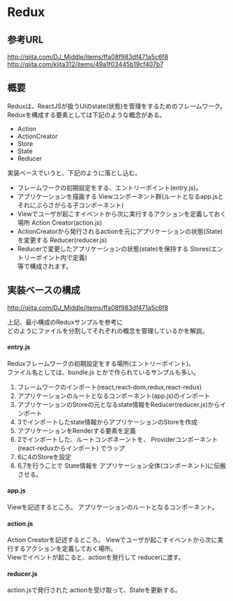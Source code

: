 # Redux

## 参考URL
http://qiita.com/DJ_Middle/items/ffa08f983df471a5c6f8  
http://qiita.com/kiita312/items/49a1f03445b19cf407b7

## 概要
Reduxは、ReactJSが扱うUIのstate(状態)を管理をするためのフレームワーク。  
Reduxを構成する要素としては下記のような概念がある。
* Action
* ActionCreator
* Store
* State
* Reducer
  
実装ベースでいうと、下記のように落とし込む。
- フレームワークの初期設定をする、エントリーポイント(entry.js)。  
- アプリケーションを描画する Viewコンポーネント群(ルートとなるapp.jsとそれにぶらさがらる子コンポーネント)  
- Viewでユーザが起こすイベントから次に実行するアクションを定義しておく場所 Action Creator(action.js)  
- ActionCreatorから発行されるactionを元にアプリケーションの状態(State)を変更する Reducer(reducer.js)  
- Reducerで変更したアプリケーションの状態(state)を保持する Stores(エントリーポイント内で定義)  
等で構成されます。  

## 実装ベースの構成

http://qiita.com/DJ_Middle/items/ffa08f983df471a5c6f8

上記、最小構成のReduxサンプルを参考に  
どのようにファイルを分割してそれぞれの概念を管理しているかを解説。

#### entry.js

Reduxフレームワークの初期設定をする場所(エントリーポイント)。  
ファイル名としては、bundle.js とかで作られているサンプルも多い。  
  
1. フレームワークのインポート(react,react-dom,redux,react-redux)
2. アプリケーションのルートとなるコンポーネント(app.js)のインポート
3. アプリケーションのStoreの元となるstate情報をReducer(reducer.js)からインポート
4. 3でインポートしたstate情報からアプリケーションのStoreを作成
5. アプリケーションをRenderする要素を定義
6. 2でインポートした、ルートコンポネーントを、
   Providerコンポーネント (react-reduxからインポート) でラップ
7. 6に4のStoreを設定
8. 6,7を行うことで State情報を アプリケーション全体(コンポーネント)に伝搬させる。


#### app.js
Viewを記述するところ。
アプリケーションのルートとなるコンポーネント。

#### action.js
Action Creatorを記述するところ。
Viewでユーザが起こすイベントから次に実行するアクションを定義しておく場所。  
Viewでイベントが起こると、actionを発行して reducerに渡す。

#### reducer.js
action.jsで発行された actionを受け取って、Stateを更新する。

